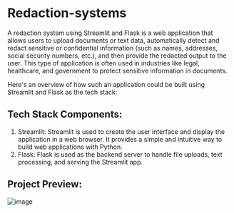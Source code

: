 # Redaction-systems

A redaction system using Streamlit and Flask is a web application that allows users to upload documents or text data, automatically detect and redact sensitive or confidential information (such as names, addresses, social security numbers, etc.), and then provide the redacted output to the user. This type of application is often used in industries like legal, healthcare, and government to protect sensitive information in documents.

Here's an overview of how such an application could be built using Streamlit and Flask as the tech stack:

## Tech Stack Components:
1. Streamlit: Streamlit is used to create the user interface and display the application in a web browser. It provides a simple and intuitive way to build web applications with Python.
2. Flask: Flask is used as the backend server to handle file uploads, text processing, and serving the Streamlit app.

## Project Preview:
![image](https://github.com/mathanamathav/Redaction-systems/assets/62739618/72674d16-a6f5-4383-8929-e539dc2abc1b)
